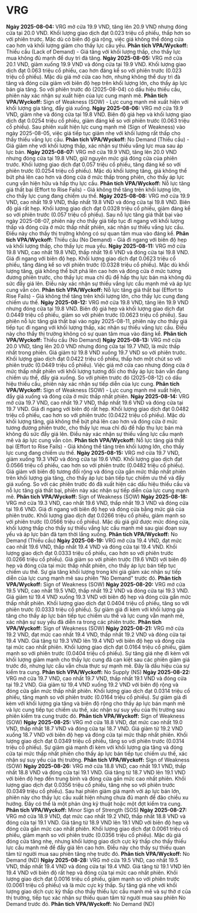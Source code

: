 # VRG

**Ngày 2025-08-04:** VRG mở cửa 19.9 VND, tăng lên 20.9 VND nhưng đóng cửa tại 20.0 VND. Khối lượng giao dịch đạt 0.023 triệu cổ phiếu, thấp hơn so với phiên trước. Mặc dù có biên độ giá rộng, việc giá không thể đóng cửa cao hơn và khối lượng giảm cho thấy lực cầu yếu. **Phân tích VPA/Wyckoff:** Thiếu cầu (Lack of Demand) - Giá tăng với khối lượng thấp, cho thấy lực mua không đủ mạnh để duy trì đà tăng.
**Ngày 2025-08-05:** VRG mở cửa 20.1 VND, giảm xuống 19.9 VND và đóng cửa tại 19.9 VND. Khối lượng giao dịch đạt 0.063 triệu cổ phiếu, cao hơn đáng kể so với phiên trước (0.023 triệu cổ phiếu). Mặc dù giá mở cửa cao hơn, nhưng không thể duy trì đà tăng và đóng cửa giảm với biên độ hẹp trên khối lượng lớn, cho thấy áp lực bán gia tăng. So với phiên trước đó (2025-08-04) có dấu hiệu thiếu cầu, phiên này xác nhận sự xuất hiện của lực cung mạnh mẽ. **Phân tích VPA/Wyckoff:** Sign of Weakness (SOW) - Lực cung mạnh mẽ xuất hiện với khối lượng gia tăng, đẩy giá xuống.
**Ngày 2025-08-06:** VRG mở cửa 19.9 VND, giảm nhẹ và đóng cửa tại 19.8 VND. Biên độ giá hẹp và khối lượng giao dịch đạt 0.0254 triệu cổ phiếu, giảm đáng kể so với phiên trước (0.063 triệu cổ phiếu). Sau phiên xuất hiện lực cung mạnh mẽ (Sign of Weakness) vào ngày 2025-08-05, việc giá tiếp tục giảm nhẹ với khối lượng rất thấp cho thấy thiếu vắng lực cầu. **Phân tích VPA/Wyckoff:** No Demand (Thiếu cầu) - Giá giảm nhẹ với khối lượng thấp, xác nhận sự thiếu vắng lực mua sau áp lực bán.
**Ngày 2025-08-07:** VRG mở cửa 19.9 VND, tăng lên 20.0 VND nhưng đóng cửa tại 19.8 VND, giữ nguyên mức giá đóng cửa của phiên trước. Khối lượng giao dịch đạt 0.057 triệu cổ phiếu, tăng đáng kể so với phiên trước (0.0254 triệu cổ phiếu). Mặc dù khối lượng tăng, giá không thể bứt phá lên cao hơn và đóng cửa ở mức thấp trong phiên, cho thấy áp lực cung vẫn hiện hữu và hấp thụ lực cầu. **Phân tích VPA/Wyckoff:** Nỗ lực tăng giá thất bại (Effort to Rise Fails) - Giá không thể tăng trên khối lượng lớn, cho thấy lực cung đang chiếm ưu thế.
**Ngày 2025-08-08:** VRG mở cửa 19.9 VND, cao nhất 19.9 VND, thấp nhất 19.8 VND và đóng cửa tại 19.8 VND. Biên độ giá rất hẹp. Khối lượng giao dịch đạt 0.0328 triệu cổ phiếu, giảm đáng kể so với phiên trước (0.057 triệu cổ phiếu). Sau nỗ lực tăng giá thất bại vào ngày 2025-08-07, phiên này cho thấy giá tiếp tục đi ngang với khối lượng thấp và đóng cửa ở mức thấp nhất phiên, xác nhận sự thiếu vắng lực cầu. Điều này cho thấy thị trường không có sự quan tâm mua vào đáng kể. **Phân tích VPA/Wyckoff:** Thiếu cầu (No Demand) - Giá đi ngang với biên độ hẹp và khối lượng thấp, cho thấy lực mua yếu.
**Ngày 2025-08-11:** VRG mở cửa 19.8 VND, cao nhất 19.8 VND, thấp nhất 19.6 VND và đóng cửa tại 19.8 VND. Giá đi ngang với biên độ hẹp. Khối lượng giao dịch đạt 0.0623 triệu cổ phiếu, tăng đáng kể so với phiên trước (0.0328 triệu cổ phiếu). Mặc dù khối lượng tăng, giá không thể bứt phá lên cao hơn và đóng cửa ở mức tương đương phiên trước, cho thấy lực mua chỉ đủ để hấp thụ lực bán mà không đủ sức đẩy giá lên. Điều này xác nhận sự thiếu vắng lực cầu mạnh mẽ và áp lực cung vẫn còn. **Phân tích VPA/Wyckoff:** Nỗ lực tăng giá thất bại (Effort to Rise Fails) - Giá không thể tăng trên khối lượng lớn, cho thấy lực cung đang chiếm ưu thế.
**Ngày 2025-08-12:** VRG mở cửa 19.8 VND, tăng lên 19.9 VND nhưng đóng cửa tại 19.8 VND. Biên độ giá hẹp và khối lượng giao dịch đạt 0.0449 triệu cổ phiếu, giảm so với phiên trước (0.0623 triệu cổ phiếu). Sau phiên nỗ lực tăng giá thất bại vào ngày 2025-08-11, phiên này cho thấy giá tiếp tục đi ngang với khối lượng thấp, xác nhận sự thiếu vắng lực cầu. Điều này cho thấy thị trường không có sự quan tâm mua vào đáng kể. **Phân tích VPA/Wyckoff:** Thiếu cầu (No Demand)
**Ngày 2025-08-13:** VRG mở cửa 20.0 VND, tăng lên 20.0 VND nhưng đóng cửa tại 19.7 VND, là mức thấp nhất trong phiên. Giá giảm từ 19.8 VND xuống 19.7 VND so với phiên trước. Khối lượng giao dịch đạt 0.0422 triệu cổ phiếu, thấp hơn một chút so với phiên trước (0.0449 triệu cổ phiếu). Việc giá mở cửa cao nhưng đóng cửa ở mức thấp nhất phiên với khối lượng tương đối cho thấy áp lực bán vẫn đang chiếm ưu thế, đẩy giá xuống. So với phiên trước đó (2025-08-12) có dấu hiệu thiếu cầu, phiên này xác nhận sự tiếp diễn của lực cung. **Phân tích VPA/Wyckoff:** Sign of Weakness (SOW) - Lực cung mạnh mẽ xuất hiện, đẩy giá xuống và đóng cửa ở mức thấp nhất phiên.
**Ngày 2025-08-14:** VRG mở cửa 19.7 VND, cao nhất 19.7 VND, thấp nhất 19.6 VND và đóng cửa tại 19.7 VND. Giá đi ngang với biên độ rất hẹp. Khối lượng giao dịch đạt 0.0482 triệu cổ phiếu, cao hơn so với phiên trước (0.0422 triệu cổ phiếu). Mặc dù khối lượng tăng, giá không thể bứt phá lên cao hơn và đóng cửa ở mức tương đương phiên trước, cho thấy lực mua chỉ đủ để hấp thụ lực bán mà không đủ sức đẩy giá lên. Điều này xác nhận sự thiếu vắng lực cầu mạnh mẽ và áp lực cung vẫn còn. **Phân tích VPA/Wyckoff:** Nỗ lực tăng giá thất bại (Effort to Rise Fails) - Giá không thể tăng trên khối lượng lớn, cho thấy lực cung đang chiếm ưu thế.
**Ngày 2025-08-15:** VRG mở cửa 19.7 VND, giảm xuống 19.3 VND và đóng cửa tại 19.6 VND. Khối lượng giao dịch đạt 0.0566 triệu cổ phiếu, cao hơn so với phiên trước (0.0482 triệu cổ phiếu). Giá giảm với biên độ tương đối rộng và đóng cửa gần mức thấp nhất phiên trên khối lượng gia tăng, cho thấy áp lực bán tiếp tục chiếm ưu thế và đẩy giá xuống. So với các phiên trước đó đã xuất hiện các dấu hiệu thiếu cầu và nỗ lực tăng giá thất bại, phiên này xác nhận sự tiếp diễn của lực cung mạnh mẽ. **Phân tích VPA/Wyckoff:** Sign of Weakness (SOW)
**Ngày 2025-08-18:** VRG mở cửa 19.3 VND, cao nhất 19.6 VND, thấp nhất 19.3 VND và đóng cửa tại 19.6 VND. Giá đi ngang với biên độ hẹp và đóng cửa bằng mức giá của phiên trước. Khối lượng giao dịch đạt 0.0266 triệu cổ phiếu, giảm mạnh so với phiên trước (0.0566 triệu cổ phiếu). Mặc dù giá giữ được mức đóng cửa, khối lượng thấp cho thấy sự thiếu vắng lực cầu mạnh mẽ sau giai đoạn suy yếu và áp lực bán đã tạm thời lắng xuống. **Phân tích VPA/Wyckoff:** No Demand (Thiếu cầu)
**Ngày 2025-08-19:** VRG mở cửa 19.4 VND, đạt mức cao nhất 19.6 VND, thấp nhất 19.4 VND và đóng cửa tại 19.4 VND. Khối lượng giao dịch đạt 0.0333 triệu cổ phiếu, cao hơn so với phiên trước (0.0266 triệu cổ phiếu). Giá giảm so với phiên trước (19.6 VND) với biên độ hẹp và đóng cửa tại mức thấp nhất phiên, cho thấy áp lực bán tiếp tục chiếm ưu thế. Sự gia tăng khối lượng trong khi giá giảm xác nhận sự tiếp diễn của lực cung mạnh mẽ sau phiên "No Demand" trước đó. **Phân tích VPA/Wyckoff:** Sign of Weakness (SOW)
**Ngày 2025-08-20:** VRG mở cửa 19.5 VND, cao nhất 19.5 VND, thấp nhất 19.2 VND và đóng cửa tại 19.3 VND. Giá giảm từ 19.4 VND xuống 19.3 VND với biên độ hẹp và đóng cửa gần mức thấp nhất phiên. Khối lượng giao dịch đạt 0.0404 triệu cổ phiếu, tăng so với phiên trước (0.0333 triệu cổ phiếu). Sự giảm giá đi kèm với khối lượng gia tăng cho thấy áp lực bán tiếp tục chiếm ưu thế và lực cung vẫn mạnh mẽ, xác nhận sự suy yếu đã diễn ra trong các phiên trước. **Phân tích VPA/Wyckoff:** Sign of Weakness (SOW)
**Ngày 2025-08-21:** VRG mở cửa 19.2 VND, đạt mức cao nhất 19.4 VND, thấp nhất 19.2 VND và đóng cửa tại 19.4 VND. Giá tăng từ 19.3 VND lên 19.4 VND với biên độ hẹp và đóng cửa tại mức cao nhất phiên. Khối lượng giao dịch đạt 0.0164 triệu cổ phiếu, giảm mạnh so với phiên trước (0.0404 triệu cổ phiếu). Sự tăng giá nhẹ đi kèm với khối lượng giảm mạnh cho thấy lực cung đã cạn kiệt sau các phiên giảm giá trước đó, nhưng lực cầu vẫn chưa thực sự mạnh mẽ. Đây là dấu hiệu của sự kiểm tra cung. **Phân tích VPA/Wyckoff:** No Supply (NS)
**Ngày 2025-08-22:** VRG mở cửa 19.7 VND, cao nhất 19.7 VND, thấp nhất 19.1 VND và đóng cửa tại 19.2 VND. Giá giảm từ 19.4 VND xuống 19.2 VND với biên độ rộng và đóng cửa gần mức thấp nhất phiên. Khối lượng giao dịch đạt 0.0314 triệu cổ phiếu, tăng mạnh so với phiên trước (0.0164 triệu cổ phiếu). Sự giảm giá đi kèm với khối lượng gia tăng và biên độ rộng cho thấy áp lực bán mạnh mẽ và lực cung tiếp tục chiếm ưu thế, xác nhận sự suy yếu của thị trường sau phiên kiểm tra cung trước đó. **Phân tích VPA/Wyckoff:** Sign of Weakness (SOW)
**Ngày 2025-08-25:** VRG mở cửa 18.8 VND, đạt mức cao nhất 19.0 VND, thấp nhất 18.7 VND và đóng cửa tại 18.7 VND. Giá giảm từ 19.2 VND xuống 18.7 VND với biên độ hẹp và đóng cửa tại mức thấp nhất phiên. Khối lượng giao dịch đạt 0.0349 triệu cổ phiếu, tăng so với phiên trước (0.0314 triệu cổ phiếu). Sự giảm giá mạnh đi kèm với khối lượng gia tăng và đóng cửa tại mức thấp nhất phiên cho thấy áp lực bán tiếp tục chiếm ưu thế, xác nhận sự suy yếu của thị trường. **Phân tích VPA/Wyckoff:** Sign of Weakness (SOW)
**Ngày 2025-08-26:** VRG mở cửa 18.8 VND, cao nhất 19.1 VND, thấp nhất 18.8 VND và đóng cửa tại 19.1 VND. Giá tăng từ 18.7 VND lên 19.1 VND với biên độ hẹp đến trung bình và đóng cửa gần mức cao nhất phiên. Khối lượng giao dịch đạt 0.0356 triệu cổ phiếu, tăng nhẹ so với phiên trước (0.0349 triệu cổ phiếu). Sau hai phiên giảm giá mạnh với áp lực bán lớn, phiên này cho thấy lực cầu xuất hiện nhưng chưa đủ mạnh để đảo chiều xu hướng. Đây có thể là một phản ứng kỹ thuật hoặc một đợt kiểm tra cung. **Phân tích VPA/Wyckoff:** Minor Sign of Strength (SOS)
**Ngày 2025-08-27:** VRG mở cửa 18.9 VND, đạt mức cao nhất 19.2 VND, thấp nhất 18.8 VND và đóng cửa tại 19.1 VND. Giá tăng từ 18.9 VND lên 19.1 VND với biên độ hẹp và đóng cửa gần mức cao nhất phiên. Khối lượng giao dịch đạt 0.0061 triệu cổ phiếu, giảm mạnh so với phiên trước (0.0356 triệu cổ phiếu). Mặc dù giá đóng cửa tăng nhẹ, nhưng khối lượng giao dịch cực kỳ thấp cho thấy thiếu lực cầu mạnh mẽ để đẩy giá lên cao hơn. Điều này cho thấy sự thiếu quan tâm từ người mua sau phiên tăng nhẹ trước đó. **Phân tích VPA/Wyckoff:** No Demand (ND)
**Ngày 2025-08-28:** VRG mở cửa 19.5 VND, cao nhất 19.5 VND, thấp nhất 19.4 VND và đóng cửa tại 19.4 VND. Giá tăng từ 19.1 VND lên 19.4 VND với biên độ rất hẹp và đóng cửa tại mức cao nhất phiên. Khối lượng giao dịch đạt 0.0016 triệu cổ phiếu, giảm mạnh so với phiên trước (0.0061 triệu cổ phiếu) và là mức cực kỳ thấp. Sự tăng giá nhẹ với khối lượng giao dịch cực kỳ thấp cho thấy thiếu lực cầu mạnh mẽ và sự thờ ơ của thị trường, tiếp tục xác nhận sự thiếu quan tâm từ người mua sau phiên No Demand trước đó. **Phân tích VPA/Wyckoff:** No Demand (ND)
